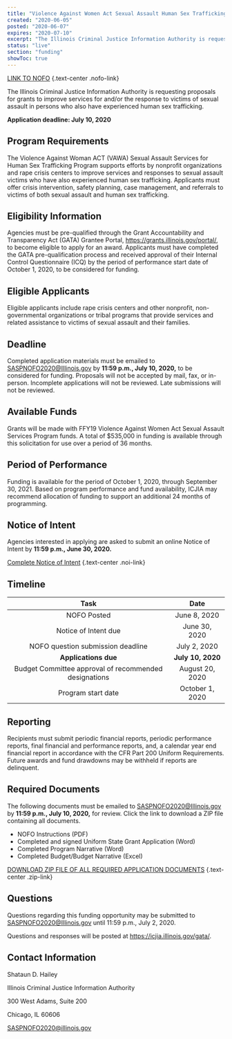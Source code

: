```yaml
---
title: "Violence Against Women Act Sexual Assault Human Sex Trafficking Services"
created: "2020-06-05"
posted: "2020-06-07"
expires: "2020-07-10"
excerpt: "The Illinois Criminal Justice Information Authority is requesting proposals for grants to improve services for and/or the response to victims of sexual assault in persons who also have experienced human sex trafficking."
status: "live"
section: "funding"
showToc: true
---
```


[LINK TO NOFO](SASPHSTNOFO.PDF) {.text-center .nofo-link}

The Illinois Criminal Justice Information Authority is requesting proposals for grants to improve services for and/or the response to victims of sexual assault in persons who also have experienced human sex trafficking.

**Application deadline: July 10, 2020**

## Program Requirements

The Violence Against Woman ACT (VAWA) Sexual Assault Services for Human Sex Trafficking Program supports efforts by nonprofit organizations and rape crisis centers to improve services and responses to sexual assault victims who have also experienced human sex trafficking. Applicants must offer crisis intervention, safety planning, case management, and referrals to victims of both sexual assault and human sex trafficking.

## Eligibility Information

Agencies must be pre-qualified through the Grant Accountability and Transparency Act (GATA) Grantee Portal, https://grants.illinois.gov/portal/, to become eligible to apply for an award.  Applicants must have completed the GATA pre-qualification process and received approval of their Internal Control Questionnaire (ICQ) by the period of performance start date of October 1, 2020, to be considered for funding. 

## Eligible Applicants

Eligible applicants include rape crisis centers and other nonprofit, non-governmental organizations or tribal programs that provide services and related assistance to victims of sexual assault and their families.

## Deadline

Completed application materials must be emailed to SASPNOFO2020@Illinois.gov by **11:59 p.m., July 10, 2020,** to be considered for funding. Proposals will not be accepted by mail, fax, or in-person. Incomplete applications will not be reviewed. Late submissions will not be reviewed.

## Available Funds

Grants will be made with FFY19 Violence Against Women Act Sexual Assault Services Program funds. A total of $535,000 in funding is available through this solicitation for use over a period of 36 months. 

## Period of Performance

Funding is available for the period of October 1, 2020, through September 30, 2021. Based on program performance and fund availability, ICJIA may recommend allocation of funding to support an additional 24 months of programming.   

## Notice of Intent

Agencies interested in applying are asked to submit an online Notice of Intent by **11:59 p.m., June 30, 2020.**

[Complete Notice of Intent](https://icjia.az1.qualtrics.com/jfe/form/SV_eQzzLhlbeTYwIOV) {.text-center .noi-link}

## Timeline

|                           **Task**                        |      **Date**      |
| :-------------------------------------------------------: | :----------------: |
|                         NOFO Posted                       |   June 8, 2020 		 |
|                     Notice of Intent due                  |   June 30, 2020    |
|              NOFO question submission deadline            |   July 2, 2020     |
|                     **Applications due**                  | **July 10, 2020**  |
|      Budget Committee approval of recommended designations|   August 20, 2020  |
|                     Program start date                    |    October 1, 2020 |

## Reporting

Recipients must submit periodic financial reports, periodic performance reports, final financial and performance reports, and, a calendar year end financial report in accordance with the CFR Part 200 Uniform Requirements. Future awards and fund drawdowns may be withheld if reports are delinquent.

## Required Documents

The following documents must be emailed to SASPNOFO2020@Illinois.gov by **11:59 p.m., July 10, 2020,** for review. Click the link to download a ZIP file containing all documents.

- NOFO Instructions (PDF)
- Completed and signed Uniform State Grant Application (Word) 
- Completed Program Narrative (Word)
- Completed Budget/Budget Narrative (Excel)

[DOWNLOAD ZIP FILE OF ALL REQUIRED APPLICATION DOCUMENTS](SASPHST.zip) {.text-center .zip-link}

## Questions

Questions regarding this funding opportunity may be submitted to SASPNOFO2020@Illinois.gov until 11:59 p.m., July 2, 2020.  

Questions and responses will be posted at https://icjia.illinois.gov/gata/. 

## Contact Information

Shataun D. Hailey	

Illinois Criminal Justice Information Authority

300 West Adams, Suite 200

Chicago, IL 60606

SASPNOFO2020@illinois.gov



